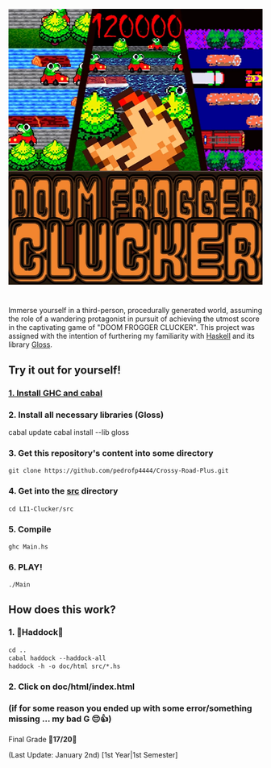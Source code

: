 ![Doom Frogger Clucker](logo/versaoFinalCwisp.png)
#

Immerse yourself in a third-person, procedurally generated world, assuming the role of a wandering protagonist in pursuit of achieving the utmost score in the captivating game of "DOOM FROGGER CLUCKER".
This project was assigned with the intention of furthering my familiarity with [Haskell](https://www.haskell.org/) and its library [Gloss](http://gloss.ouroborus.net/).


## Try it out for yourself!

###    [1. Install GHC and cabal](https://www.haskell.org/downloads/)

###    2. Install all necessary libraries (Gloss) 

cabal update
cabal install --lib gloss
        
    
###    3. Get this repository's content into some directory

    git clone https://github.com/pedrofp4444/Crossy-Road-Plus.git
        

###    4. Get into the [src](src/) directory

    cd LI1-Clucker/src
    

###    5. Compile

    ghc Main.hs

###    6. PLAY!

    
    ./Main
    

## How does this work? 

### 1. 🐋Haddock🐋

    cd ..
    cabal haddock --haddock-all
    haddock -h -o doc/html src/*.hs

### 2. Click on doc/html/index.html


### (if for some reason you ended up with some error/something missing ... my bad G 😔👍)

Final Grade 🥚**17/20**🥚

(Last Update: January 2nd) [1st Year|1st Semester]